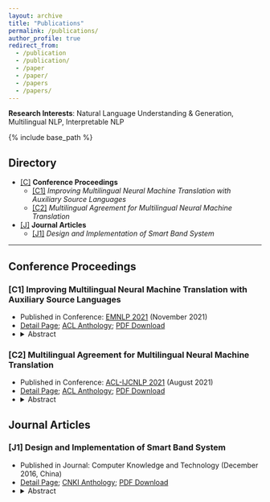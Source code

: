 ```yaml
---
layout: archive
title: "Publications"
permalink: /publications/
author_profile: true
redirect_from:
  - /publication
  - /publication/
  - /paper
  - /paper/
  - /papers
  - /papers/
---
```


<script src="https://polyfill.io/v3/polyfill.min.js?features=es6"></script>
<script id="MathJax-script" async src="https://cdn.jsdelivr.net/npm/mathjax@3/es5/tex-mml-chtml.js"></script>
<script> 
MathJax = {
  tex: {
    inlineMath: [['$', '$']],
    processEscapes: true
  }
};
</script>

**Research Interests**: Natural Language Understanding & Generation, Multilingual NLP, Interpretable NLP

<!-- {% if author.googlescholar %}
  You can also find my articles on <u><a href="{{author.googlescholar}}">my Google Scholar profile</a>.</u>
{% endif %} -->

{% include base_path %}

<!-- {% for post in site.publications reversed %}
  {% include archive-single.html %}
{% endfor %} -->

<h2 id="yyw-directory">Directory</h2>

<!-- - **Conference Proceedings** (<a href="#yyw-pub-conference">Jump</a>)
  - [C1] *Improving Multilingual Neural Machine Translation with Auxiliary Source Languages* (<a href="#yyw-pub-conference-MNMT-auxSource">Jump</a>)
  - [C2] *Multilingual Agreement for Multilingual Neural Machine Translation* (<a href="#yyw-pub-conference-MNMT-multiAgreement">Jump</a>)
- **Journal Articles** (<a href="#yyw-pub-journal">Jump</a>)
  - [J1] *Design and Implementation of Smart Band System* (<a href="#yyw-pub-journal-Smart-Band-System">Jump</a>) -->

- [[C]](#yyw-pub-conference) **Conference Proceedings**
  - [[C1]](#yyw-pub-conference-MNMT-auxSource) *Improving Multilingual Neural Machine Translation with Auxiliary Source Languages*
  - [[C2]](#yyw-pub-conference-MNMT-multiAgreement) *Multilingual Agreement for Multilingual Neural Machine Translation*
- [[J]](#yyw-pub-journal) **Journal Articles**
  - [[J1]](#yyw-pub-journal-Smart-Band-System) *Design and Implementation of Smart Band System*
<!-- - [[P]](#yyw-pub-preprints) **Preprints** -->
  <!-- - [[P1]](#yyw-pub-preprints-XNLP) *XNLP* -->

---

<h2 id="yyw-pub-conference">Conference Proceedings</h2>

<!-- - <a href="#yyw-directory">Back to Directory</a> -->
<!-- - [C1] *Improving Multilingual Neural Machine Translation with Auxiliary Source Languages* (<a href="#yyw-pub-conference-MNMT-auxSource">Jump</a>) -->
<!-- - [C2] *Multilingual Agreement for Multilingual Neural Machine Translation* (<a href="#yyw-pub-conference-MNMT-multiAgreement">Jump</a>) -->


<h3 id="yyw-pub-conference-MNMT-auxSource">[C1] Improving Multilingual Neural Machine Translation with Auxiliary Source Languages</h3>

<!-- * <a href="#yyw-directory">Back to Directory</a> -->
<!-- * <a href="#yyw-pub-conference">Back to Chapter Head</a> -->
- Published in Conference: [EMNLP 2021](https://2021.emnlp.org/) (November 2021)
- [Detail Page](https://yuweiyin.github.io/publications/2021-11-07-EMNLP-MNMT-auxSource); [ACL Anthology](https://aclanthology.org/2021.findings-emnlp.260/); [PDF Download](https://yuweiyin.github.io/files/publications/2021-11-07-EMNLP-MNMT-auxSource.pdf)
- <details><summary>Abstract</summary>Multilingual neural machine translation models typically handle one source language at a time. However, prior work has shown that translating from multiple source languages improves translation quality. Different from existing approaches on multi-source translation that are limited to the test scenario where parallel source sentences from multiple languages are available at inference time, we propose to improve multilingual translation in a more common scenario by exploiting synthetic source sentences from auxiliary languages. We train our model on synthetic multi-source corpora and apply random masking to enable flexible inference with single-source or bi-source inputs. Extensive experiments on Chinese/English-Japanese and a large-scale multilingual translation benchmark show that our model outperforms the multilingual baseline significantly by up to +4.0 BLEU with the largest improvements on low-resource or distant language pairs.</details>

<!-- ![picture](https://yuweiyin.github.io/files/publications/2021-11-07-EMNLP-MNMT-auxSource.png) -->


<h3 id="yyw-pub-conference-MNMT-multiAgreement">[C2] Multilingual Agreement for Multilingual Neural Machine Translation</h3>

<!-- * <a href="#yyw-directory">Back to Directory</a> -->
<!-- * <a href="#yyw-pub-conference">Back to Chapter Head</a> -->
- Published in Conference: [ACL-IJCNLP 2021](https://2021.aclweb.org/) (August 2021)
- [Detail Page](https://yuweiyin.github.io/publications/2021-08-02-ACL-MNMT-multiAgreement); [ACL Anthology](https://aclanthology.org/2021.acl-short.31/); [PDF Download](https://yuweiyin.github.io/files/publications/2021-08-02-ACL-MNMT-multiAgreement.pdf)
- <details><summary>Abstract</summary>Although multilingual neural machine translation (MNMT) enables multiple language translations, the training process is based on independent multilingual objectives. Most multilingual models can not explicitly exploit different language pairs to assist each other, ignoring the relationships among them. In this work, we propose a novel agreement-based method to encourage multilingual agreement among different translation directions, which minimizes the differences among them. We combine the multilingual training objectives with the agreement term by randomly substituting some fragments of the source language with their counterpart translations of auxiliary languages. To examine the effectiveness of our method, we conduct experiments on the multilingual translation task of 10 language pairs. Experimental results show that our method achieves significant improvements over the previous multilingual baselines.</details>

<!-- ![picture](https://yuweiyin.github.io/files/publications/2021-08-02-ACL-MNMT-multiAgreement.png) -->



<h2 id="yyw-pub-journal">Journal Articles</h2>

<!-- - <a href="#yyw-directory">Back to Directory</a> -->
<!-- - [J1] *Design and Implementation of Smart Band System* (<a href="#yyw-pub-journal-Smart-Band-System">Jump</a>) -->

<h3 id="yyw-pub-journal-Smart-Band-System">[J1] Design and Implementation of Smart Band System</h3>

<!-- - <a href="#yyw-directory">Back to Directory</a> -->
<!-- - <a href="#yyw-pub-journal">Back to Chapter Head</a> -->
- Published in Journal: Computer Knowledge and Technology (December 2016, China)
- [Detail Page](https://yuweiyin.github.io/publications/2016-12-01-Smart-Band-System); [CNKI Anthology](https://www.cnki.com.cn/Article/CJFDTotal-DNZS201636043.htm); [PDF Download](https://yuweiyin.github.io/files/publications/2016-12-01-Smart-Band-System.pdf)
- <details><summary>Abstract</summary>Nowadays, health and intelligent medical are hotspot of the society. According to this, here puts forward a design and implementation of smart band system, focus on measuring the heart rate and the sports situation. The first part is about the main technics which are used, including the Photo Plethysmography and acceleration measure; then the second part is the introduction about design of band, the telephone client and the backend server including the design of hardware, client and database, and how to process the data; in the end an instance is used to prove the practicability of the system. Based on this, a conclusion is drawn, and the future direction is put forward.</details>



<!-- <h2 id="yyw-pub-preprints">Preprints</h2> -->

<!-- <h3 id="yyw-pub-preprints-XNLP">[P1] XNLP</h3> -->
